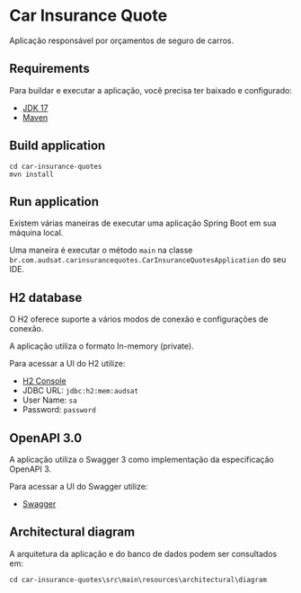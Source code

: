 # Car Insurance Quote

Aplicação responsável por orçamentos de seguro de carros.

## Requirements

Para buildar e executar a aplicação, você precisa ter baixado e configurado:

- [JDK 17](https://www.oracle.com/br/java/technologies/javase/jdk17-archive-downloads.html)
- [Maven](https://maven.apache.org)

## Build application
```shell
cd car-insurance-quotes
mvn install
```

## Run application

Existem várias maneiras de executar uma aplicação Spring Boot em sua máquina local.

Uma maneira é executar o método `main` na classe `br.com.audsat.carinsurancequotes.CarInsuranceQuotesApplication` do seu IDE.

## H2 database

O H2 oferece suporte a vários modos de conexão e configurações de conexão.

A aplicação utiliza o formato In-memory (private).

Para acessar a UI do H2 utilize:

- [H2 Console](http://localhost:8080/h2-console)
- JDBC URL: `jdbc:h2:mem:audsat`
- User Name: `sa`
- Password: `password`

## OpenAPI 3.0

A aplicação utiliza o Swagger 3 como implementação da especificação OpenAPI 3.

Para acessar a UI do Swagger utilize:

- [Swagger](http://localhost:8080/swagger-ui/index.html#/)

## Architectural diagram

A arquitetura da aplicação e do banco de dados podem ser consultados em:

```shell
cd car-insurance-quotes\src\main\resources\architectural\diagram
```

